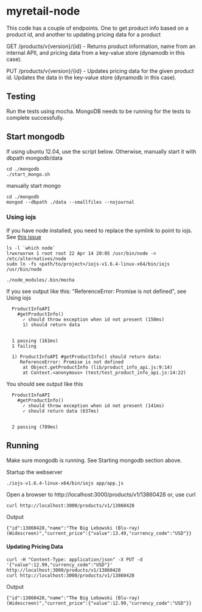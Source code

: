 # myretail-node
This code has a couple of endpoints.  One to get product info based on a product id, and another to updating pricing data for a product

GET /products/v{version}/{id} - Returns product information, name from an internal APIl, and pricing data from a key-value store (dynamodb in this case).

PUT /products/v{version}/{id} - Updates pricing data for the given product id.  Updates the data in the key-value store (dynamodb in this case).

## Testing
Run the tests using mocha.  MongoDB needs to be running for the tests to complete successfully.

## Start mongodb
If using ubuntu 12.04, use the script below. Otherwise, manually start it with dbpath mongodb/data
```
cd ./mongodb
./start_mongo.sh
```
manually start mongo
```
cd ./mongodb
mongod --dbpath ./data --smallfiles --nojournal
```
### Using iojs
If you have node installed, you need to replace the symlink to point to iojs. See [this issue](https://github.com/mochajs/mocha/issues/1498)
```
ls -l `which node`
lrwxrwxrwx 1 root root 22 Apr 14 20:05 /usr/bin/node -> /etc/alternatives/node
sudo ln -fs <path/to/project>/iojs-v1.6.4-linux-x64/bin/iojs /usr/bin/node
```

```
./node_modules/.bin/mocha
```
If you see output like this: "ReferenceError: Promise is not defined", see Using iojs
```
  ProductInfoAPI
    #getProductInfo()
      ✓ should throw exception when id not present (150ms)
      1) should return data


  1 passing (161ms)
  1 failing

  1) ProductInfoAPI #getProductInfo() should return data:
     ReferenceError: Promise is not defined
      at Object.getProductInfo (lib/product_info_api.js:9:14)
      at Context.<anonymous> (test/test_product_info_api.js:14:22)
```
You should see output like this
```
  ProductInfoAPI
    #getProductInfo()
      ✓ should throw exception when id not present (141ms)
      ✓ should return data (637ms)


  2 passing (789ms)
```

## Running
Make sure mongodb is running.  See Starting mongodb section above.

Startup the webserver
```
./iojs-v1.6.4-linux-x64/bin/iojs app/app.js
```
Open a browser to http://localhost:3000/products/v1/13860428 or, use curl
```
curl http://localhost:3000/products/v1/13860428
```
Output
```
{"id":13860428,"name":"The Big Lebowski (Blu-ray) (Widescreen)","current_price":{"value":13.49,"currency_code":"USD"}}
```

#### Updating Pricing Data
```
curl -H "Content-Type: application/json" -X PUT -d '{"value":12.99,"currency_code":"USD"}' http://localhost:3000/products/v1/13860428
curl http://localhost:3000/products/v1/13860428
```
Output
```
{"id":13860428,"name":"The Big Lebowski (Blu-ray) (Widescreen)","current_price":{"value":12.99,"currency_code":"USD"}}
```
